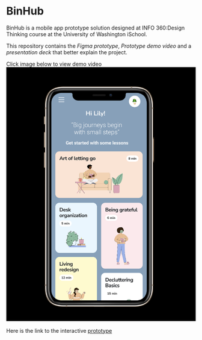 # BinHub

BinHub is a mobile app prototype solution designed at INFO 360:Design Thinking course at the University of Washington iSchool.

This repository contains the *Figma prototype*, *Prototype demo video* and a *presentation deck* that better explain the project. 

Click image below to view demo video
[![prototype](demo.png)](https://www.youtube.com/watch?v=7dhMfW2wTtY)

Here is the link to the interactive [prototype](https://www.figma.com/proto/I5FpiOOrodw7fd5TVBuhk5/Untitled?node-id=285%3A1466&scaling=scale-down&page-id=0%3A1&starting-point-node-id=301%3A4114)



